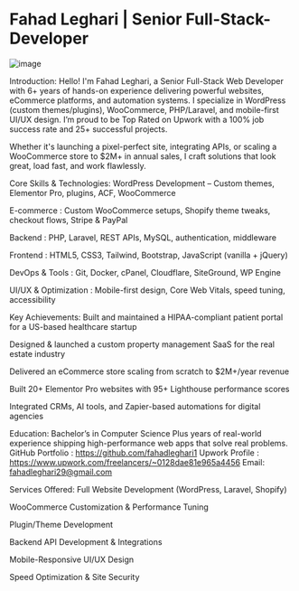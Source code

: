 # Fahad Leghari | Senior Full-Stack-Developer
![image](https://github.com/user-attachments/assets/c95e7470-fe5d-430b-9c1b-5b776a40bac8)

Introduction:
Hello! I'm Fahad Leghari, a Senior Full-Stack Web Developer with 6+ years of hands-on experience delivering powerful websites, eCommerce platforms, and automation systems. I specialize in WordPress (custom themes/plugins), WooCommerce, PHP/Laravel, and mobile-first UI/UX design. I’m proud to be Top Rated on Upwork with a 100% job success rate and 25+ successful projects.

Whether it's launching a pixel-perfect site, integrating APIs, or scaling a WooCommerce store to $2M+ in annual sales, I craft solutions that look great, load fast, and work flawlessly.

Core Skills & Technologies:
WordPress Development – Custom themes, Elementor Pro, plugins, ACF, WooCommerce

E-commerce : Custom WooCommerce setups, Shopify theme tweaks, checkout flows, Stripe & PayPal

Backend : PHP, Laravel, REST APIs, MySQL, authentication, middleware

Frontend : HTML5, CSS3, Tailwind, Bootstrap, JavaScript (vanilla + jQuery)

DevOps & Tools : Git, Docker, cPanel, Cloudflare, SiteGround, WP Engine

UI/UX & Optimization : Mobile-first design, Core Web Vitals, speed tuning, accessibility

Key Achievements:
Built and maintained a HIPAA-compliant patient portal for a US-based healthcare startup

Designed & launched a custom property management SaaS for the real estate industry

Delivered an eCommerce store scaling from scratch to $2M+/year revenue

Built 20+ Elementor Pro websites with 95+ Lighthouse performance scores

Integrated CRMs, AI tools, and Zapier-based automations for digital agencies

Education:
Bachelor’s in Computer Science
Plus years of real-world experience shipping high-performance web apps that solve real problems.
GitHub Portfolio : https://github.com/fahadleghari1
Upwork Profile : https://www.upwork.com/freelancers/~0128dae81e965a4456
Email: fahadleghari29@gmail.com

Services Offered:
Full Website Development (WordPress, Laravel, Shopify)

WooCommerce Customization & Performance Tuning

Plugin/Theme Development

Backend API Development & Integrations

Mobile-Responsive UI/UX Design

Speed Optimization & Site Security

